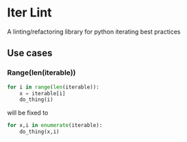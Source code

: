 # Iter Lint
A linting/refactoring library for python iterating best practices

## Use cases

### Range(len(iterable))
```py
for i in range(len(iterable)):
    x = iterable[i]
    do_thing(i)
```
will be fixed to 
```py
for x,i in enumerate(iterable):
    do_thing(x,i)
```